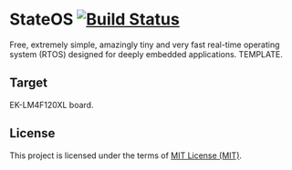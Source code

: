 StateOS [![Build Status](https://travis-ci.org/stateos/StateOS-LM4F120XL.svg)](https://travis-ci.org/stateos/StateOS-LM4F120XL)
=======

Free, extremely simple, amazingly tiny and very fast real-time operating system (RTOS) designed for deeply embedded applications.
TEMPLATE.

Target
-------

EK-LM4F120XL board.

License
-------

This project is licensed under the terms of [MIT License (MIT)](https://opensource.org/licenses/MIT).
